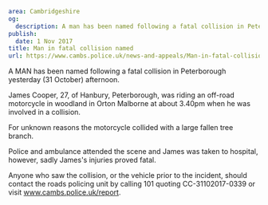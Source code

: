 ```yaml
area: Cambridgeshire
og:
  description: A man has been named following a fatal collision in Peterborough yesterday (31 October) afternoon.
publish:
  date: 1 Nov 2017
title: Man in fatal collision named
url: https://www.cambs.police.uk/news-and-appeals/Man-in-fatal-collision-named-James-Cooper
```

A MAN has been named following a fatal collision in Peterborough yesterday (31 October) afternoon.

James Cooper, 27, of Hanbury, Peterborough, was riding an off-road motorcycle in woodland in Orton Malborne at about 3.40pm when he was involved in a collision.

For unknown reasons the motorcycle collided with a large fallen tree branch.

Police and ambulance attended the scene and James was taken to hospital, however, sadly James's injuries proved fatal.

Anyone who saw the collision, or the vehicle prior to the incident, should contact the roads policing unit by calling 101 quoting CC-31102017-0339 or visit www.cambs.police.uk/report.
